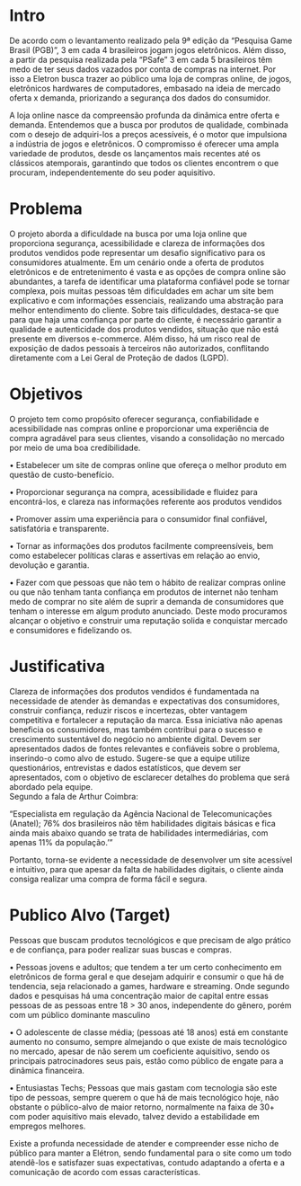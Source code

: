 # Intro
De acordo com o levantamento realizado pela 9ª edição da “Pesquisa Game Brasil (PGB)”, 3 em cada 4 brasileiros jogam jogos eletrônicos. Além disso, a partir da pesquisa realizada pela “PSafe” 3 em cada 5 brasileiros têm medo de ter seus dados vazados por conta de compras na internet. Por isso a Eletron busca trazer ao público uma loja de compras online, de jogos, eletrônicos hardwares de computadores, embasado na ideia de mercado oferta x demanda, priorizando a segurança dos dados do consumidor.

A loja online nasce da compreensão profunda da dinâmica entre oferta e demanda. Entendemos que a busca por produtos de qualidade, combinada com o desejo de adquiri-los a preços acessíveis, é o motor que impulsiona a indústria de jogos e eletrônicos. O compromisso é oferecer uma ampla variedade de produtos, desde os lançamentos mais recentes até os clássicos atemporais, garantindo que todos os clientes encontrem o que procuram, independentemente do seu poder aquisitivo.

# Problema 

O projeto aborda a dificuldade na busca por uma loja online que proporciona segurança, acessibilidade e clareza de informações dos produtos vendidos pode representar um desafio significativo para os consumidores atualmente. Em um cenário onde a oferta de produtos eletrônicos e de entretenimento é vasta e as opções de compra online são abundantes, a tarefa de identificar uma plataforma confiável pode se tornar complexa, pois muitas pessoas têm dificuldades em achar um site bem explicativo e com informações essenciais, realizando uma abstração para melhor entendimento do cliente.
Sobre tais dificuldades, destaca-se que para que haja uma confiança por parte do cliente, é necessário garantir a qualidade e autenticidade dos produtos vendidos, situação que não está presente em diversos e-commerce. Além disso, há um risco real de exposição de dados pessoais à terceiros não autorizados, conflitando diretamente com a Lei Geral de Proteção de dados (LGPD). 

# Objetivos

O projeto tem como propósito oferecer segurança, confiabilidade e acessibilidade nas compras online e proporcionar uma experiência de compra agradável para seus clientes, visando a consolidação no mercado por meio de uma boa credibilidade.

•	Estabelecer um site de compras online que ofereça o melhor produto em questão de custo-benefício.

•	Proporcionar segurança na compra, acessibilidade e fluidez para encontrá-los, e clareza nas informações referente aos produtos vendidos

•	Promover assim uma experiência para o consumidor final confiável, satisfatória e transparente. 

•	Tornar as informações dos produtos facilmente compreensíveis, bem como estabelecer políticas claras e assertivas em relação ao envio, devolução e garantia. 

•	Fazer com que pessoas que não tem o hábito de realizar compras online ou que não tenham tanta confiança em produtos de internet não tenham medo de comprar no site além de suprir a demanda de consumidores que tenham o interesse em algum produto anunciado. Deste modo procuramos alcançar o objetivo e construir uma reputação solida e conquistar mercado e consumidores e fidelizando os.

# Justificativa

Clareza de informações dos produtos vendidos é fundamentada na necessidade de atender às demandas e expectativas dos consumidores, construir confiança, reduzir riscos e incertezas, obter vantagem competitiva e fortalecer a reputação da marca. Essa iniciativa não apenas beneficia os consumidores, mas também contribui para o sucesso e crescimento sustentável do negócio no ambiente digital. Devem ser apresentados dados de fontes relevantes e confiáveis sobre o problema, inserindo-o como alvo de estudo. Sugere-se que a equipe utilize questionários, entrevistas e dados estatísticos, que devem ser apresentados, com o objetivo de esclarecer detalhes do problema que será abordado pela equipe. 	
Segundo a fala de Arthur Coimbra:

“Especialista em regulação da Agência Nacional de Telecomunicações (Anatel); 
76% dos brasileiros não têm habilidades digitais básicas e fica ainda mais abaixo quando se trata de habilidades intermediárias, com apenas 11% da população.’”

Portanto, torna-se evidente a necessidade de desenvolver um site acessível e intuitivo, para que apesar da falta de habilidades digitais, o cliente ainda consiga realizar uma compra de forma fácil e segura.

# Publico Alvo (Target) 

Pessoas que buscam produtos tecnológicos e que precisam de algo prático e de confiança, para poder realizar suas buscas e compras.

•	Pessoas jovens e adultos; que tendem a ter um certo conhecimento em eletrônicos de forma geral e que desejam adquirir e consumir o que há de tendencia, seja relacionado a games, hardware e streaming. Onde segundo dados e pesquisas há uma concentração maior de capital entre essas pessoas de as pessoas entre 18 > 30 anos, independente do gênero, porém com um público dominante masculino

•	O adolescente de classe média; (pessoas até 18 anos) está em constante aumento no consumo, sempre almejando o que existe de mais tecnológico no mercado, apesar de não serem um coeficiente aquisitivo, sendo os principais patrocinadores seus pais, estão como público de engate para a dinâmica financeira.

•	Entusiastas Techs; Pessoas que mais gastam com tecnologia são este tipo de pessoas, sempre querem o que há de mais tecnológico hoje, não obstante o público-alvo de maior retorno, normalmente na faixa de 30+ com poder aquisitivo mais elevado, talvez devido a estabilidade em empregos melhores.

Existe a profunda necessidade de atender e compreender esse nicho de público para manter a Elétron, sendo fundamental para o site como um todo atendê-los e satisfazer suas expectativas, contudo adaptando a oferta e a comunicação de acordo com essas características.
